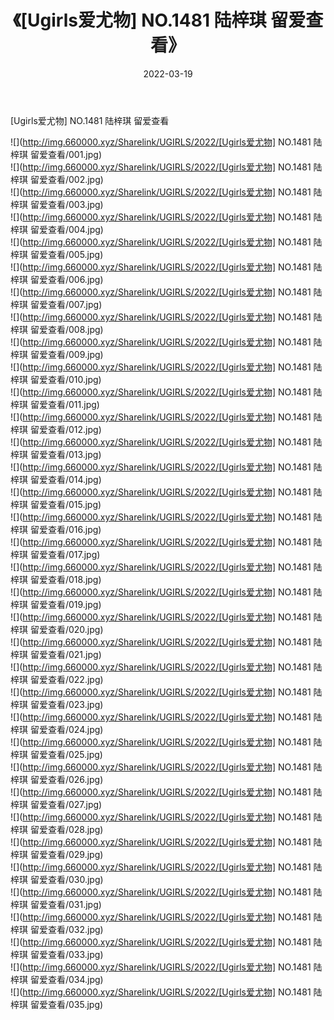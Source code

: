﻿---
layout: post
title:  《[Ugirls爱尤物] NO.1481 陆梓琪 留爱查看》
date:   2022-03-19
img: http://img.660000.xyz/Sharelink/UGIRLS/2022/[Ugirls爱尤物] NO.1481 陆梓琪 留爱查看/000.jpg
categories: [美女, 清纯, 唯美]
---

[Ugirls爱尤物] NO.1481 陆梓琪 留爱查看

 ![](http://img.660000.xyz/Sharelink/UGIRLS/2022/[Ugirls爱尤物] NO.1481 陆梓琪 留爱查看/001.jpg) <br>![](http://img.660000.xyz/Sharelink/UGIRLS/2022/[Ugirls爱尤物] NO.1481 陆梓琪 留爱查看/002.jpg) <br>![](http://img.660000.xyz/Sharelink/UGIRLS/2022/[Ugirls爱尤物] NO.1481 陆梓琪 留爱查看/003.jpg) <br>![](http://img.660000.xyz/Sharelink/UGIRLS/2022/[Ugirls爱尤物] NO.1481 陆梓琪 留爱查看/004.jpg) <br>![](http://img.660000.xyz/Sharelink/UGIRLS/2022/[Ugirls爱尤物] NO.1481 陆梓琪 留爱查看/005.jpg) <br>![](http://img.660000.xyz/Sharelink/UGIRLS/2022/[Ugirls爱尤物] NO.1481 陆梓琪 留爱查看/006.jpg) <br>![](http://img.660000.xyz/Sharelink/UGIRLS/2022/[Ugirls爱尤物] NO.1481 陆梓琪 留爱查看/007.jpg) <br>![](http://img.660000.xyz/Sharelink/UGIRLS/2022/[Ugirls爱尤物] NO.1481 陆梓琪 留爱查看/008.jpg) <br>![](http://img.660000.xyz/Sharelink/UGIRLS/2022/[Ugirls爱尤物] NO.1481 陆梓琪 留爱查看/009.jpg) <br>![](http://img.660000.xyz/Sharelink/UGIRLS/2022/[Ugirls爱尤物] NO.1481 陆梓琪 留爱查看/010.jpg) <br>![](http://img.660000.xyz/Sharelink/UGIRLS/2022/[Ugirls爱尤物] NO.1481 陆梓琪 留爱查看/011.jpg) <br>![](http://img.660000.xyz/Sharelink/UGIRLS/2022/[Ugirls爱尤物] NO.1481 陆梓琪 留爱查看/012.jpg) <br>![](http://img.660000.xyz/Sharelink/UGIRLS/2022/[Ugirls爱尤物] NO.1481 陆梓琪 留爱查看/013.jpg) <br>![](http://img.660000.xyz/Sharelink/UGIRLS/2022/[Ugirls爱尤物] NO.1481 陆梓琪 留爱查看/014.jpg) <br>![](http://img.660000.xyz/Sharelink/UGIRLS/2022/[Ugirls爱尤物] NO.1481 陆梓琪 留爱查看/015.jpg) <br>![](http://img.660000.xyz/Sharelink/UGIRLS/2022/[Ugirls爱尤物] NO.1481 陆梓琪 留爱查看/016.jpg) <br>![](http://img.660000.xyz/Sharelink/UGIRLS/2022/[Ugirls爱尤物] NO.1481 陆梓琪 留爱查看/017.jpg) <br>![](http://img.660000.xyz/Sharelink/UGIRLS/2022/[Ugirls爱尤物] NO.1481 陆梓琪 留爱查看/018.jpg) <br>![](http://img.660000.xyz/Sharelink/UGIRLS/2022/[Ugirls爱尤物] NO.1481 陆梓琪 留爱查看/019.jpg) <br>![](http://img.660000.xyz/Sharelink/UGIRLS/2022/[Ugirls爱尤物] NO.1481 陆梓琪 留爱查看/020.jpg) <br>![](http://img.660000.xyz/Sharelink/UGIRLS/2022/[Ugirls爱尤物] NO.1481 陆梓琪 留爱查看/021.jpg) <br>![](http://img.660000.xyz/Sharelink/UGIRLS/2022/[Ugirls爱尤物] NO.1481 陆梓琪 留爱查看/022.jpg) <br>![](http://img.660000.xyz/Sharelink/UGIRLS/2022/[Ugirls爱尤物] NO.1481 陆梓琪 留爱查看/023.jpg) <br>![](http://img.660000.xyz/Sharelink/UGIRLS/2022/[Ugirls爱尤物] NO.1481 陆梓琪 留爱查看/024.jpg) <br>![](http://img.660000.xyz/Sharelink/UGIRLS/2022/[Ugirls爱尤物] NO.1481 陆梓琪 留爱查看/025.jpg) <br>![](http://img.660000.xyz/Sharelink/UGIRLS/2022/[Ugirls爱尤物] NO.1481 陆梓琪 留爱查看/026.jpg) <br>![](http://img.660000.xyz/Sharelink/UGIRLS/2022/[Ugirls爱尤物] NO.1481 陆梓琪 留爱查看/027.jpg) <br>![](http://img.660000.xyz/Sharelink/UGIRLS/2022/[Ugirls爱尤物] NO.1481 陆梓琪 留爱查看/028.jpg) <br>![](http://img.660000.xyz/Sharelink/UGIRLS/2022/[Ugirls爱尤物] NO.1481 陆梓琪 留爱查看/029.jpg) <br>![](http://img.660000.xyz/Sharelink/UGIRLS/2022/[Ugirls爱尤物] NO.1481 陆梓琪 留爱查看/030.jpg) <br>![](http://img.660000.xyz/Sharelink/UGIRLS/2022/[Ugirls爱尤物] NO.1481 陆梓琪 留爱查看/031.jpg) <br>![](http://img.660000.xyz/Sharelink/UGIRLS/2022/[Ugirls爱尤物] NO.1481 陆梓琪 留爱查看/032.jpg) <br>![](http://img.660000.xyz/Sharelink/UGIRLS/2022/[Ugirls爱尤物] NO.1481 陆梓琪 留爱查看/033.jpg) <br>![](http://img.660000.xyz/Sharelink/UGIRLS/2022/[Ugirls爱尤物] NO.1481 陆梓琪 留爱查看/034.jpg) <br>![](http://img.660000.xyz/Sharelink/UGIRLS/2022/[Ugirls爱尤物] NO.1481 陆梓琪 留爱查看/035.jpg) <br>